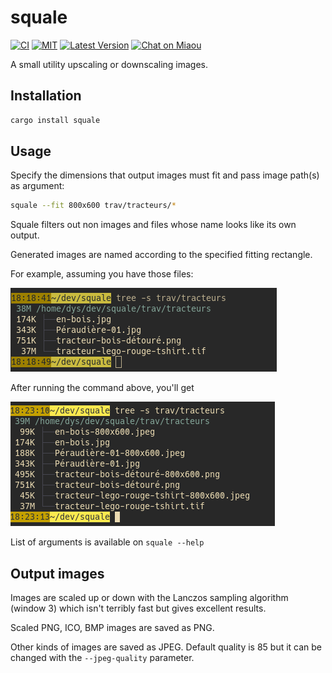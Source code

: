 # squale

[![CI][s3]][l3] [![MIT][s2]][l2] [![Latest Version][s1]][l1] [![Chat on Miaou][s4]][l4]

[s1]: https://img.shields.io/crates/v/squale.svg
[l1]: https://crates.io/crates/squale

[s2]: https://img.shields.io/badge/license-MIT-blue.svg
[l2]: LICENSE

[s3]: https://travis-ci.org/Canop/squale.svg?branch=master
[l3]: https://travis-ci.org/Canop/squale

[s4]: https://miaou.dystroy.org/static/shields/room.svg
[l4]: https://miaou.dystroy.org/3768?Rust


A small utility upscaling or downscaling images.

## Installation

```bash
cargo install squale
```

## Usage

Specify the dimensions that output images must fit and pass image path(s) as argument:

```bash
squale --fit 800x600 trav/tracteurs/*
```

Squale filters out non images and files whose name looks like its own output.


Generated images are named according to the specified fitting rectangle.


For example, assuming you have those files:

![tree-before](doc/tree-before.png)

After running the command above, you'll get

![tree-after](doc/tree-after.png)


List of arguments is available on `squale --help`

## Output images

Images are scaled up or down with the Lanczos sampling algorithm (window 3) which isn't terribly fast but gives excellent results.

Scaled PNG, ICO, BMP images are saved as PNG.

Other kinds of images are saved as JPEG. Default quality is 85 but it can be changed with the `--jpeg-quality` parameter.

